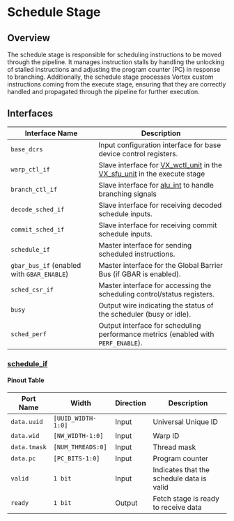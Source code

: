 # Schedule Stage

## Overview

The schedule stage is responsible for scheduling instructions to be moved through the pipeline. It manages instruction stalls by handling the unlocking of stalled instructions and adjusting the program counter (PC) in response to branching. Additionally, the schedule stage processes Vortex custom instructions coming from the execute stage, ensuring that they are correctly handled and propagated through the pipeline for further execution.

## Interfaces

| Interface Name                     | Description                                                      |
|-------------------------------------|------------------------------------------------------------------|
| `base_dcrs`                         | Input configuration interface for base device control registers. |
| `warp_ctl_if`                       | Slave interface for [VX_wctl_unit](https://github.com/RISC-V-Based-Accelerators/vortex/blob/ce1396346e2f69a569352fda6f490dd7dad13056/hw/rtl/core/VX_wctl_unit.sv#L16) in the [VX_sfu_unit](https://github.com/RISC-V-Based-Accelerators/vortex/blob/ce1396346e2f69a569352fda6f490dd7dad13056/hw/rtl/core/VX_sfu_unit.sv#L16) in the execute stage                |
| `branch_ctl_if`                     | Slave interface for [alu_int](https://github.com/RISC-V-Based-Accelerators/vortex/blob/ce1396346e2f69a569352fda6f490dd7dad13056/hw/rtl/core/VX_alu_int.sv#L16) to handle branching signals |
| `decode_sched_if`                   | Slave interface for receiving decoded schedule inputs.           |
| `commit_sched_if`                   | Slave interface for receiving commit schedule inputs.            |
| `schedule_if`                        | Master interface for sending scheduled instructions.             |
| `gbar_bus_if` (enabled with `GBAR_ENABLE`) | Master interface for the Global Barrier Bus (if GBAR is enabled). |
| `sched_csr_if`                      | Master interface for accessing the scheduling control/status registers. |
| `busy`                               | Output wire indicating the status of the scheduler (busy or idle). |
| `sched_perf`                        | Output interface for scheduling performance metrics (enabled with `PERF_ENABLE`). |

### [schedule_if](https://github.com/RISC-V-Based-Accelerators/vortex/blob/master/hw/rtl/interfaces/VX_schedule_if.sv)

#### Pinout Table

| Port Name    | Width                   | Direction | Description                                                                                  |
|--------------|------------------------|--------|----------------------------------------------------------------------------------------------|
| `data.uuid`  | `[UUID_WIDTH-1:0]`     | Input  | Universal Unique ID                                                                          |
| `data.wid`   | `[NW_WIDTH-1:0]`       | Input  | Warp ID                                                                                      |
| `data.tmask` | `[NUM_THREADS:0]`      | Input  | Thread mask                                                                                  |
| `data.pc`    | `[PC_BITS-1:0]`        | Input  | Program counter                                                    |
| `valid`      | `1 bit`                | Input  | Indicates that the schedule data is valid |
| `ready`      | `1 bit`                | Output | Fetch stage is ready to receive data |
